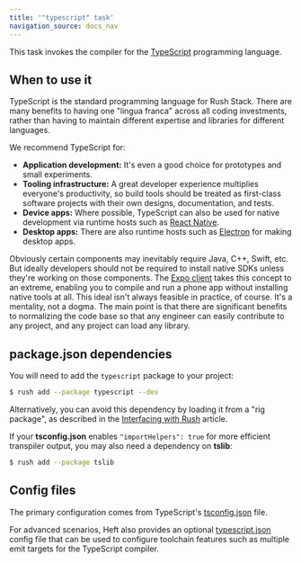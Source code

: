 ```yaml
---
title: '"typescript" task'
navigation_source: docs_nav
---
```


This task invokes the compiler for the [TypeScript](https://www.typescriptlang.org/) programming language.


## When to use it

TypeScript is the standard programming language for Rush Stack.  There are many benefits to having one "lingua franca" across all coding investments, rather than having to maintain different expertise and libraries for different languages.

We recommend TypeScript for:

- **Application development:** It's even a good choice for prototypes and small experiments.
- **Tooling infrastructure:** A great developer experience multiplies everyone's productivity, so build tools should be treated as first-class software projects with their own designs, documentation, and tests.
- **Device apps:** Where possible, TypeScript can also be used for native development via runtime hosts such as [React Native](https://reactnative.dev/).
- **Desktop apps:** There are also runtime hosts such as [Electron](https://www.electronjs.org/) for making desktop apps.

Obviously certain components may inevitably require Java, C++, Swift, etc.  But ideally developers should not be required to install native SDKs unless they're working on those components.  The [Expo client](https://expo.io/features) takes this concept to an extreme, enabling you to compile and run a phone app without installing native tools at all.  This ideal isn't always feasible in practice, of course.  It's a mentality, not a dogma.  The main point is that there are significant benefits to normalizing the code base so that any engineer can easily contribute to any project, and any project can load any library.


## package.json dependencies

You will need to add the `typescript` package to your project:

```bash
$ rush add --package typescript --dev
```

Alternatively, you can avoid this dependency by loading it from a "rig package", as described in the [Interfacing with Rush](/heft_tutorials/heft_and_rush) article.

If your **tsconfig.json** enables `"importHelpers": true` for more efficient transpiler output, you may also need a dependency on **tslib**:

```bash
$ rush add --package tslib
```


## Config files

The primary configuration comes from TypeScript's [tsconfig.json](https://www.typescriptlang.org/docs/handbook/tsconfig-json.html) file.

For advanced scenarios, Heft also provides an optional [typescript.json](/heft_configs/typescript_json) config file that can be used to configure toolchain features such as multiple emit targets for the TypeScript compiler.
